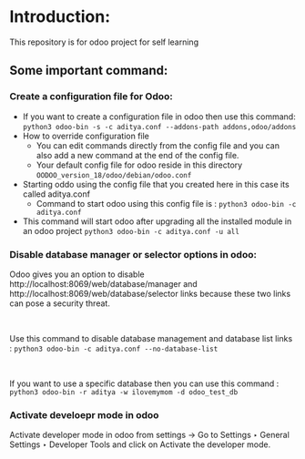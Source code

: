 # Introduction:
This repository is for odoo project for self learning
## Some important command: 
### Create a configuration file for Odoo: 
- If you want to create a configuration file in odoo then use this command: ```python3 odoo-bin -s -c aditya.conf --addons-path addons,odoo/addons```
- How to override configuration file 
    - You can edit commands directly from the config file and you can also add a new command at the end of the config file.
    - Your default config file for odoo reside in this directory ```OODOO_version_18/odoo/debian/odoo.conf```
- Starting oddo using the config file that you created here in this case its called aditya.conf
    - Command to start odoo using this config file is : ```python3 odoo-bin -c aditya.conf```
- This command will start odoo after upgrading all the installed module in an odoo project ```python3 odoo-bin -c aditya.conf -u all```
### Disable database manager or selector options in odoo:
Odoo gives you an option to disable http://localhost:8069/web/database/manager and http://localhost:8069/web/database/selector links because these two links can pose a security threat.

<br>

Use this command to disable database management and database list links : ```python3 odoo-bin -c aditya.conf --no-database-list```

<br>

If you want to use a specific database then you can use this command : ```python3 odoo-bin -r aditya -w ilovemymom -d odoo_test_db```
### Activate develoepr mode in odoo
Activate developer mode in odoo from settings → Go to Settings ‣ General Settings ‣ Developer Tools and click on Activate the developer mode.
